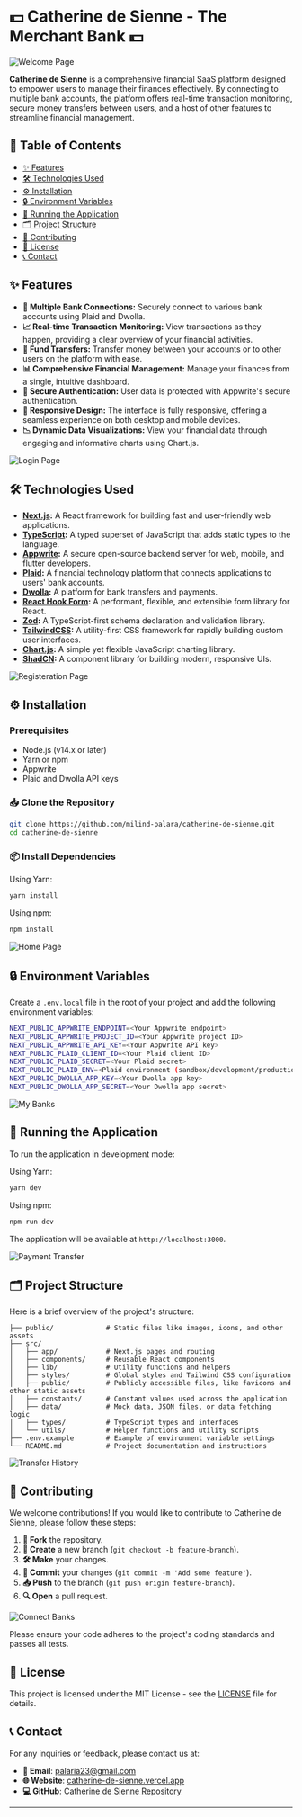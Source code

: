 # 💵 Catherine de Sienne - The Merchant Bank 💵

![Welcome Page](/data/assets/welcome.png)

**Catherine de Sienne** is a comprehensive financial SaaS platform designed to empower users to manage their finances effectively. By connecting to multiple bank accounts, the platform offers real-time transaction monitoring, secure money transfers between users, and a host of other features to streamline financial management.

## 📑 Table of Contents

- [✨ Features](#features)
- [🛠️ Technologies Used](#technologies-used)
- [⚙️ Installation](#installation)
- [🔒 Environment Variables](#environment-variables)
- [🚀 Running the Application](#running-the-application)
- [🗂️ Project Structure](#project-structure)
- [🤝 Contributing](#contributing)
- [📜 License](#license)
- [📞 Contact](#contact)

## ✨ Features

- **🔗 Multiple Bank Connections:** Securely connect to various bank accounts using Plaid and Dwolla.
- **📈 Real-time Transaction Monitoring:** View transactions as they happen, providing a clear overview of your financial activities.
- **💸 Fund Transfers:** Transfer money between your accounts or to other users on the platform with ease.
- **📊 Comprehensive Financial Management:** Manage your finances from a single, intuitive dashboard.
- **🔐 Secure Authentication:** User data is protected with Appwrite's secure authentication.
- **📱 Responsive Design:** The interface is fully responsive, offering a seamless experience on both desktop and mobile devices.
- **📉 Dynamic Data Visualizations:** View your financial data through engaging and informative charts using Chart.js.

![Login Page](/data/assets/login.png)

## 🛠️ Technologies Used

- **[Next.js](https://nextjs.org/):** A React framework for building fast and user-friendly web applications.
- **[TypeScript](https://www.typescriptlang.org/):** A typed superset of JavaScript that adds static types to the language.
- **[Appwrite](https://appwrite.io/):** A secure open-source backend server for web, mobile, and flutter developers.
- **[Plaid](https://plaid.com/):** A financial technology platform that connects applications to users' bank accounts.
- **[Dwolla](https://www.dwolla.com/):** A platform for bank transfers and payments.
- **[React Hook Form](https://react-hook-form.com/):** A performant, flexible, and extensible form library for React.
- **[Zod](https://zod.dev/):** A TypeScript-first schema declaration and validation library.
- **[TailwindCSS](https://tailwindcss.com/):** A utility-first CSS framework for rapidly building custom user interfaces.
- **[Chart.js](https://www.chartjs.org/):** A simple yet flexible JavaScript charting library.
- **[ShadCN](https://shadcn.dev/):** A component library for building modern, responsive UIs.

![Registeration Page](/data/assets/register.png)

## ⚙️ Installation

### Prerequisites

- Node.js (v14.x or later)
- Yarn or npm
- Appwrite
- Plaid and Dwolla API keys

### 📥 Clone the Repository

```bash
git clone https://github.com/milind-palara/catherine-de-sienne.git
cd catherine-de-sienne
```

### 📦 Install Dependencies

Using Yarn:

```bash
yarn install
```

Using npm:

```bash
npm install
```

![Home Page](/data/assets/home.png)

## 🔒 Environment Variables

Create a `.env.local` file in the root of your project and add the following environment variables:

```bash
NEXT_PUBLIC_APPWRITE_ENDPOINT=<Your Appwrite endpoint>
NEXT_PUBLIC_APPWRITE_PROJECT_ID=<Your Appwrite project ID>
NEXT_PUBLIC_APPWRITE_API_KEY=<Your Appwrite API key>
NEXT_PUBLIC_PLAID_CLIENT_ID=<Your Plaid client ID>
NEXT_PUBLIC_PLAID_SECRET=<Your Plaid secret>
NEXT_PUBLIC_PLAID_ENV=<Plaid environment (sandbox/development/production)>
NEXT_PUBLIC_DWOLLA_APP_KEY=<Your Dwolla app key>
NEXT_PUBLIC_DWOLLA_APP_SECRET=<Your Dwolla app secret>
```

![My Banks](/data/assets/banks.png)

## 🚀 Running the Application

To run the application in development mode:

Using Yarn:

```bash
yarn dev
```

Using npm:

```bash
npm run dev
```

The application will be available at `http://localhost:3000`.

![Payment Transfer](/data/assets/transfer.png)

## 🗂️ Project Structure

Here is a brief overview of the project's structure:

```
├── public/             # Static files like images, icons, and other assets
├── src/
│   ├── app/            # Next.js pages and routing
│   ├── components/     # Reusable React components
│   ├── lib/            # Utility functions and helpers
│   ├── styles/         # Global styles and Tailwind CSS configuration
│   ├── public/         # Publicly accessible files, like favicons and other static assets
│   ├── constants/      # Constant values used across the application
│   ├── data/           # Mock data, JSON files, or data fetching logic
│   ├── types/          # TypeScript types and interfaces
│   └── utils/          # Helper functions and utility scripts
├── .env.example        # Example of environment variable settings
└── README.md           # Project documentation and instructions

```

![Transfer History](/data/assets/history.png)

## 🤝 Contributing

We welcome contributions! If you would like to contribute to Catherine de Sienne, please follow these steps:

1. **🍴 Fork** the repository.
2. **🌿 Create** a new branch (`git checkout -b feature-branch`).
3. **🛠️ Make** your changes.
4. **💬 Commit** your changes (`git commit -m 'Add some feature'`).
5. **📤 Push** to the branch (`git push origin feature-branch`).
6. **🔍 Open** a pull request.

![Connect Banks](/data/assets/connect.png)

Please ensure your code adheres to the project's coding standards and passes all tests.

## 📜 License

This project is licensed under the MIT License - see the [LICENSE](LICENSE) file for details.

## 📞 Contact

For any inquiries or feedback, please contact us at:

- **📧 Email**: palaria23@gmail.com
- **🌐 Website**: [catherine-de-sienne.vercel.app](catherine-de-sienne.vercel.app)
- **💻 GitHub**: [Catherine de Sienne Repository](https://github.com/Milind-Palaria/catherine-de-sienne)

---